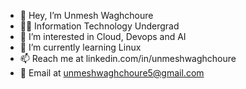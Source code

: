 - 👋 Hey, I’m Unmesh Waghchoure
- 👨‍🎓 Information Technology Undergrad
- 👀 I’m interested in Cloud, Devops and AI
- 🌱 I’m currently learning Linux
- 📫 Reach me at linkedin.com/in/unmeshwaghchoure 
- 📧 Email at unmeshwaghchoure5@gmail.com

<!---�
unmeshW/unmeshW is a ✨ special ✨ repository because its `README.md` (this file) appears on your GitHub profile.
You can click the Preview link to take a look at your changes.
--->
